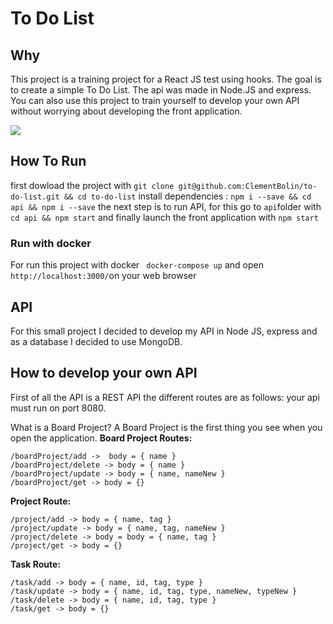 # To Do List

## Why

This project is a training project for a React JS test using hooks. The goal is to create a simple To Do List. The api was made in Node.JS and express.
You can also use this project to train yourself to develop your own API without worrying about developing the front application.

![](./assets/sample.gif)

## How To Run

first dowload the project with 
    ```git clone git@github.com:ClementBolin/to-do-list.git && cd to-do-list```
install dependencies :
    ```npm i --save && cd api && npm i --save```
the next step is to run API, for this go to ```api```folder with ```cd api && npm start```
and finally launch the front application with ```npm start```

### Run with docker

For run this project with docker ``` docker-compose up``` and open ```http://localhost:3000/```on your web browser

## API

For this small project I decided to develop my API in Node JS, express and as a database I decided to use MongoDB.

## How to develop your own API

First of all the API is a REST API the different routes are as follows:
your api must run on port 8080.

What is a Board Project? A Board Project is the first thing you see when you open the application.
**Board Project Routes:**
```
/boardProject/add ->  body = { name }
/boardProject/delete -> body = { name }
/boardProject/update -> body = { name, nameNew }
/boardProject/get -> body = {}
```

**Project Route:**
```
/project/add -> body = { name, tag }
/project/update -> body = { name, tag, nameNew }
/project/delete -> body = body = { name, tag }
/project/get -> body = {}
```

**Task Route:**
```
/task/add -> body = { name, id, tag, type }
/task/update -> body = { name, id, tag, type, nameNew, typeNew }
/task/delete -> body = { name, id, tag, type }
/task/get -> body = {}
```
